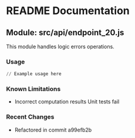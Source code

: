 # README Documentation

## Module: src/api/endpoint_20.js

This module handles logic errors operations.

### Usage

```python
// Example usage here
```

### Known Limitations

- Incorrect computation results Unit tests fail

### Recent Changes

- Refactored in commit a99efb2b
